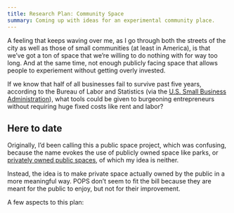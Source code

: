 ```yaml
---
title: Research Plan: Community Space
summary: Coming up with ideas for an experimental community place.
---
```


A feeling that keeps waving over me, as I go through both the streets of the city as well as those of small communities (at least in America), is that we’ve got a ton of space that we’re willing to do nothing with for way too long. And at the same time, not enough publicly facing space that allows people to experiement without getting overly invested.

If we know that half of all businesses fail to survive past five years, according to the Bureau of Labor and Statistics (via the [U.S. Small Business Administration][sba]), what tools could be given to burgeoning entrepreneurs without requiring huge fixed costs like rent and labor?

## Here to date

Originally, I’d been calling this a public space project, which was confusing, because the name evokes the use of publicly owned space like parks, or [privately owned public spaces][pops], of which my idea is neither.

Instead, the idea is to make private space actually owned by the public in a more meaningful way. POPS don’t seem to fit the bill because they are meant for the public to enjoy, but not for their improvement.

[pops]: http://apops.mas.org
[pops-2000]: http://www.nytimes.com/2000/10/15/realestate/public-realm-private-property-new-study-identifies-rates-hundreds-spaces-that.html
[pops-2015]: http://www.nytimes.com/2015/09/08/nyregion/unwelcome-mat-is-out-at-some-of-new-yorks-privately-owned-public-spaces.html?_r=1
[sba]: https://www.sba.gov/

A few aspects to this plan:
